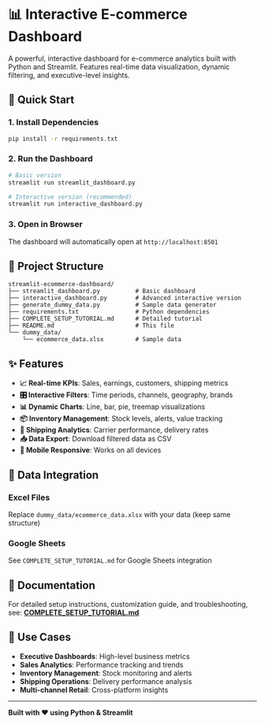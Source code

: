 # 📊 Interactive E-commerce Dashboard

A powerful, interactive dashboard for e-commerce analytics built with Python and Streamlit. Features real-time data visualization, dynamic filtering, and executive-level insights.

## 🚀 Quick Start

### 1. Install Dependencies
```bash
pip install -r requirements.txt
```

### 2. Run the Dashboard
```bash
# Basic version
streamlit run streamlit_dashboard.py

# Interactive version (recommended)
streamlit run interactive_dashboard.py
```

### 3. Open in Browser
The dashboard will automatically open at `http://localhost:8501`

## 📁 Project Structure
```
streamlit-ecommerce-dashboard/
├── streamlit_dashboard.py          # Basic dashboard
├── interactive_dashboard.py        # Advanced interactive version
├── generate_dummy_data.py          # Sample data generator
├── requirements.txt                # Python dependencies
├── COMPLETE_SETUP_TUTORIAL.md      # Detailed tutorial
├── README.md                       # This file
└── dummy_data/
    └── ecommerce_data.xlsx         # Sample data
```

## ✨ Features

- **📈 Real-time KPIs**: Sales, earnings, customers, shipping metrics
- **🎛️ Interactive Filters**: Time periods, channels, geography, brands
- **📊 Dynamic Charts**: Line, bar, pie, treemap visualizations
- **📦 Inventory Management**: Stock levels, alerts, value tracking
- **🚚 Shipping Analytics**: Carrier performance, delivery rates
- **📥 Data Export**: Download filtered data as CSV
- **📱 Mobile Responsive**: Works on all devices

## 🔧 Data Integration

### Excel Files
Replace `dummy_data/ecommerce_data.xlsx` with your data (keep same structure)

### Google Sheets
See `COMPLETE_SETUP_TUTORIAL.md` for Google Sheets integration

## 📖 Documentation

For detailed setup instructions, customization guide, and troubleshooting, see:
**[COMPLETE_SETUP_TUTORIAL.md](COMPLETE_SETUP_TUTORIAL.md)**

## 🎯 Use Cases

- **Executive Dashboards**: High-level business metrics
- **Sales Analytics**: Performance tracking and trends
- **Inventory Management**: Stock monitoring and alerts
- **Shipping Operations**: Delivery performance analysis
- **Multi-channel Retail**: Cross-platform insights

---

**Built with ❤️ using Python & Streamlit**

